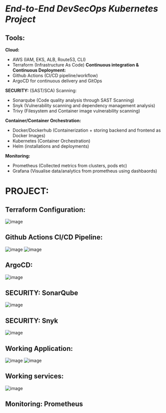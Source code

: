 # *End-to-End DevSecOps Kubernetes Project*


## Tools: 

**Cloud:**

- AWS (IAM, EKS, ALB, Route53, CLI)
- Terraform (Infrastructure As Code)
**Continuous integration & Continuous Deployment:**
- Github Actions (CI/CD pipeline/workflow)
- ArgoCD for continuous delivery and GitOps

**SECURITY:** (SAST/SCA) Scanning:
 - Sonarqube (Code quality analysis through SAST Scanning)
 - Snyk (Vulnerability scanning and dependency management analysis)
 - Trivy (Filesystem and Container image vulnerability scanning)

**Container/Container Orchestration:**
- Docker/Dockerhub (Containerization + storing backend and frontend as Docker Images)
- Kubernetes (Container Orchestration)
- Helm (installations and deployments)

**Monitoring:**
- Prometheus (Collected metrics from clusters, pods etc)
- Grafana (Visualise data/analytics from prometheus using dashbaords)

# PROJECT:

## Terraform Configuration:
![image](https://github.com/CloudHirsi/AWS-K8-CICD/assets/153539293/08efd049-6bb1-4f7d-bf5e-70a0033a7e2d)

## Github Actions CI/CD Pipeline:
![image](https://github.com/CloudHirsi/AWS-K8-CICD/assets/153539293/0c03cd97-1072-420f-a8b3-d92c80dc305b)
![image](https://github.com/CloudHirsi/AWS-K8-CICD/assets/153539293/3437324c-08f5-450c-a2b7-d65797e55414)


## ArgoCD:
![image](https://github.com/CloudHirsi/AWS-K8-CICD/assets/153539293/18e93b51-4d56-4a69-a18d-e69752234f86)

## SECURITY: SonarQube
![image](https://github.com/CloudHirsi/AWS-K8-CICD/assets/153539293/069c012f-7404-4621-994b-deb0abf48b15)

## SECURITY: Snyk
![image](https://github.com/CloudHirsi/AWS-K8-CICD/assets/153539293/8351d170-fb5d-4d11-99ea-e037c3f44f62)

## Working Application:
![image](https://github.com/CloudHirsi/AWS-K8-CICD/assets/153539293/ece97ea3-b3b5-47fd-8559-f6a60c40530f)
![image](https://github.com/CloudHirsi/AWS-K8-CICD/assets/153539293/d756eb99-d43d-422e-857b-0f547c68b8ee)

## Working services:
![image](https://github.com/CloudHirsi/AWS-K8-CICD/assets/153539293/6c9b492b-4960-4bb7-b1a5-7f24959a9ba5)

## Monitoring: Prometheus







